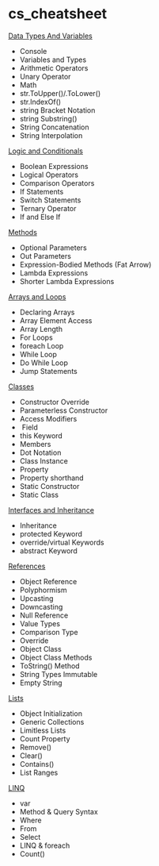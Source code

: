 # cs_cheatsheet

[Data Types And Variables](data_types_and_variables.md)
- Console
- Variables and Types
- Arithmetic Operators
- Unary Operator
- Math
- str.ToUpper()/.ToLower()
- str.IndexOf()
- string Bracket Notation
- string Substring()
- String Concatenation
- String Interpolation

[Logic and Conditionals](logic_and_conditionals.md)
- Boolean Expressions
- Logical Operators
- Comparison Operators
- If Statements
- Switch Statements
- Ternary Operator
- If and Else If

[Methods](methods.md)
- Optional Parameters
- Out Parameters
- Expression-Bodied Methods (Fat Arrow)
- Lambda Expressions
- Shorter Lambda Expressions

[Arrays and Loops](arrays_and_loops.md)
- Declaring Arrays
- Array Element Access
- Array Length
- For Loops
- foreach Loop
- While Loop
- Do While Loop
- Jump Statements

[Classes](classes.md)
- Constructor Override
- Parameterless Constructor
- Access Modifiers
-  Field
- this Keyword
- Members
- Dot Notation
- Class Instance
- Property
- Property shorthand
- Static Constructor
- Static Class

[Interfaces and Inheritance](interfaces_and_inheritance.md)
- Inheritance
- protected Keyword
- override/virtual Keywords
- abstract Keyword

[References](references.md)
- Object Reference
- Polyphormism
- Upcasting
- Downcasting
- Null Reference
- Value Types
- Comparison Type
- Override
- Object Class
- Object Class Methods
- ToString() Method
- String Types Immutable
- Empty String

[Lists](lists.md)
- Object Initialization
- Generic Collections
- Limitless Lists
- Count Property
- Remove()
- Clear()
- Contains()
- List Ranges

[LINQ](linq.md)
- var
- Method & Query Syntax
- Where
- From
- Select
- LINQ & foreach
- Count()